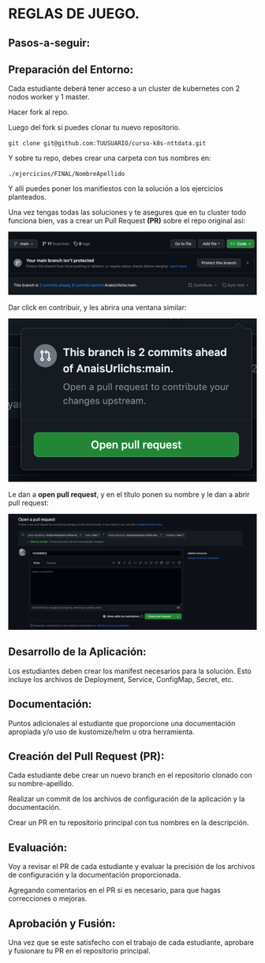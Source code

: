 # REGLAS DE JUEGO.


## Pasos-a-seguir:

## Preparación del Entorno:

Cada estudiante deberá tener acceso a un cluster de kubernetes con 2 nodos worker y 1 master.

Hacer fork al repo.

Luego del fork si puedes clonar tu nuevo repositorio.

`git clone git@github.com:TUUSUARIO/curso-k8s-nttdata.git`

Y sobre tu repo, debes crear una carpeta con tus nombres en:

`./ejercicios/FINAL/NombreApellido`

Y allí puedes poner los manifiestos con la solución a los ejercicios planteados.

Una vez tengas todas las soluciones y te asegures que en tu cluster todo funciona bien, vas a crear un Pull Request **(PR)** sobre el repo original así:

![Alt text](image.png)

Dar click en contribuir, y les abrira una ventana similar:

![Alt text](image-1.png)

Le dan a **open pull request**, y en el título ponen su nombre y le dan a abrir pull request:

![Alt text](image-2.png)


## Desarrollo de la Aplicación:

Los estudiantes deben crear los manifest necesarios para la solución. Esto incluye los archivos de Deployment, Service, ConfigMap, Secret, etc.

## Documentación:

Puntos adicionales al estudiante que proporcione una documentación apropiada y/o uso de kustomize/helm u otra herramienta.

## Creación del Pull Request (PR):

Cada estudiante debe crear un nuevo branch en el repositorio clonado con su nombre-apellido.

Realizar un commit de los archivos de configuración de la aplicación y la documentación.

Crear un PR en tu repositorio principal con tus nombres en la descripción.


## Evaluación:

Voy a revisar el PR de cada estudiante y evaluar la precisión de los archivos de configuración y la documentación proporcionada.

Agregando comentarios en el PR si es necesario, para que hagas correcciones o mejoras.

## Aprobación y Fusión:

Una vez que se este satisfecho con el trabajo de cada estudiante, aprobare y fusionare tu PR en el repositorio principal.